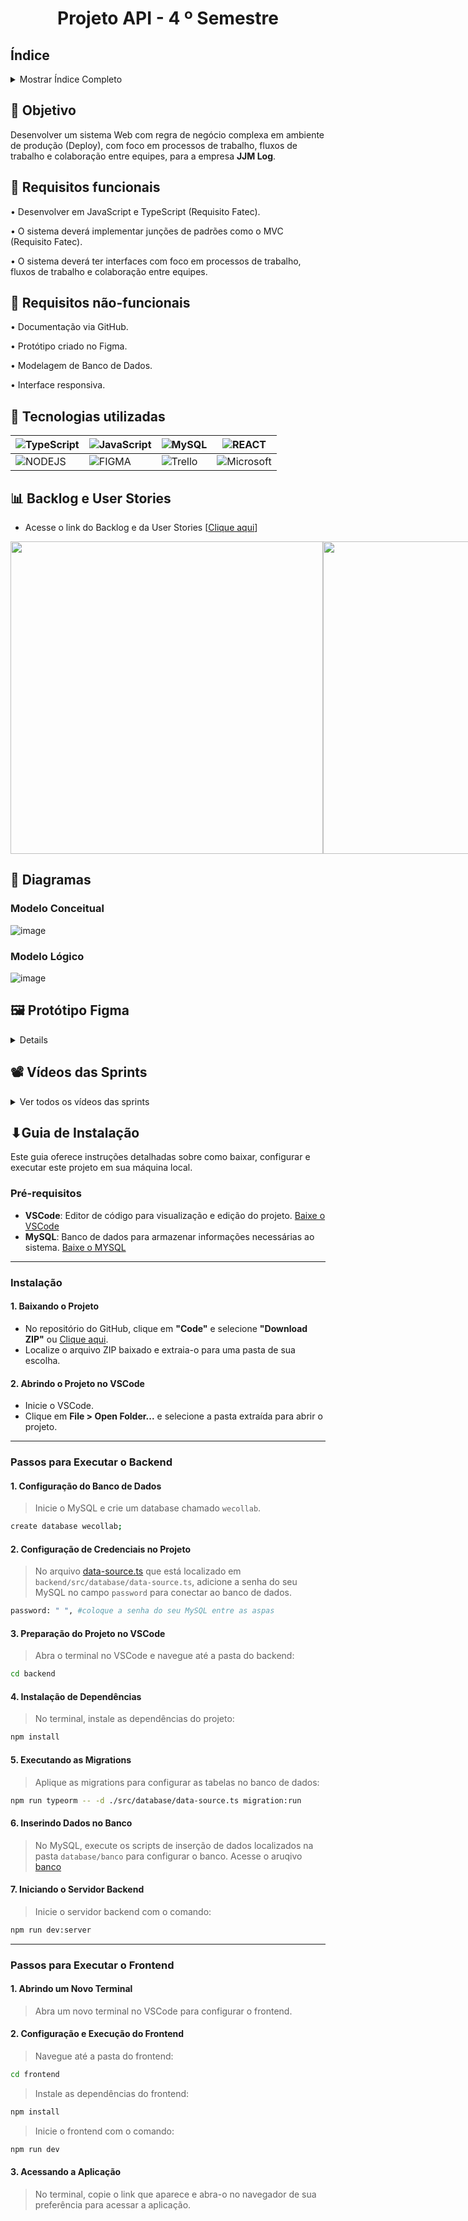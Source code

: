 <h1 align="center"> Projeto API - 4  º Semestre </h1>

## Índice
<details>
  <summary>Mostrar Índice Completo</summary>

* [Objetivo](#-objetivo)
* [Requisitos funcionais](#-requisitos-funcionais)
* [Requisitos não-funcionais](#-requisitos-não-funcionais)
* [Tecnologias Utilizadas](#-tecnologias-utilizadas)
* [Backlog e User Stories](#-backlog-e-user-stories)
* [Diagramas](#-diagramas)
* [Protótipo Figma](#-protótipo-figma)
* [Vídeos das Sprints](#️-vídeos-das-sprints)
* [Guia de Instalação](#guia-de-instalação)

</details>


## 🎯 Objetivo
Desenvolver um sistema Web com regra de negócio complexa em ambiente de produção (Deploy), com foco em processos de trabalho, fluxos de trabalho e colaboração entre equipes, para a empresa **JJM Log**.

## 📍 Requisitos funcionais
•	Desenvolver em JavaScript e TypeScript (Requisito Fatec).

•	O sistema deverá implementar junções de padrões como o MVC (Requisito Fatec).

•	O sistema deverá ter interfaces com foco em processos de trabalho, fluxos de trabalho e colaboração entre equipes.

## 📍 Requisitos não-funcionais
•	Documentação via GitHub.

•	Protótipo criado no Figma.

•	Modelagem de Banco de Dados.

•	Interface responsiva. 


## 🔧 Tecnologias utilizadas

| ![TypeScript](https://img.shields.io/badge/-TypeScript-0D1117?style=for-the-badge&logo=typescript) | ![JavaScript](https://img.shields.io/badge/-JavaScript-0D1117?style=for-the-badge&logo=javascript) | ![MySQL](https://img.shields.io/badge/-MySQL-0D1117?style=for-the-badge&logo=mysql) | ![REACT](https://img.shields.io/badge/React-0D1117?style=for-the-badge&logo=react) |
| --- | --- | --- | --- |
| ![NODEJS](https://img.shields.io/badge/NodeJS-0D1117?style=for-the-badge&logo=javascript) | ![FIGMA](https://img.shields.io/badge/Figma-0D1117?style=for-the-badge&logo=figma) | ![Trello](https://img.shields.io/badge/Trello-0D1117?style=for-the-badge&logo=Trello) | ![Microsoft](https://img.shields.io/badge/Microsoft_Office-0D1117?style=for-the-badge&logo=microsoft-office) |


<span id="sprints">

## 📊 Backlog e User Stories

* Acesse o link do Backlog e da User Stories [[Clique aqui](https://docs.google.com/spreadsheets/d/1G1RpuldGR_GSwHeFtfj1lwCNR8tH11c9/edit?usp=sharing&ouid=116603387262938038555&rtpof=true&sd=true)]

<div style="display: flex;">
  <img src="https://github.com/user-attachments/assets/0f709c8a-b040-46d6-8b17-5d17a32ddf02" width="500"  />
  <img src="https://github.com/user-attachments/assets/cb88aeb9-6f15-42dc-8f1f-cdecaf705088" width="500" />
</div>

<span id="Diagrama de classes">
 
## 📁 Diagramas
### Modelo Conceitual
![image](https://github.com/user-attachments/assets/e662640a-980d-4403-9770-0b7c0be9a209)

### Modelo Lógico
![image](https://github.com/user-attachments/assets/816f28e9-0a20-4d14-b6ef-3354e086951a)

<span id="Vídeo">
  
 ## 🖼 Protótipo Figma

 <details>
https://www.figma.com/design/cLvxtdAwY5JHZP9VonyJeV/dashboard-(Copy)?node-id=0-1&t=DR6TnYwYdQLy0fZv-1
 </details>
  
## 📽️ Vídeos das Sprints

<details>
  <summary>Ver todos os vídeos das sprints</summary>

  ##### SPRINT 1 - Assistir ao vídeo da Sprint 1
  <div align="center">


https://github.com/user-attachments/assets/5a88baa1-954c-4877-bab0-7c3ef3dfdd97


  </div>

  ---
  
  ##### SPRINT 2 - Assistir ao vídeo da Sprint 2
  <div align="center">
   

https://github.com/user-attachments/assets/7563efdb-d8d6-45cf-85b5-071ceb0a85ca


  </div>

  ---
  
  ##### SPRINT 3 - Assistir ao vídeo da Sprint 3
  <div align="center">

https://github.com/user-attachments/assets/32db3e35-e153-484c-9ee1-89e6f6913bb0
    
  </div>

  ---
  
  ##### SPRINT 4 - O vídeo da Sprint 4 ainda não foi adicionado.
  <div align="center">
   
  </div>

</details>


## ⬇Guia de Instalação

Este guia oferece instruções detalhadas sobre como baixar, configurar e executar este projeto em sua máquina local.

### Pré-requisitos
- **VSCode**: Editor de código para visualização e edição do projeto. [Baixe o VSCode](https://code.visualstudio.com/download)
- **MySQL**: Banco de dados para armazenar informações necessárias ao sistema. [Baixe o MYSQL](https://dev.mysql.com/downloads/installer/)

---

### Instalação

#### 1. Baixando o Projeto
- No repositório do GitHub, clique em **"Code"** e selecione **"Download ZIP"** ou [Clique aqui](https://github.com/Equipe-Meta-Code/WE-COLEB-JJM-Log/archive/refs/heads/main.zip).
- Localize o arquivo ZIP baixado e extraia-o para uma pasta de sua escolha.

#### 2. Abrindo o Projeto no VSCode
- Inicie o VSCode.
- Clique em **File > Open Folder...** e selecione a pasta extraída para abrir o projeto.

---

### Passos para Executar o Backend
  
#### 1. Configuração do Banco de Dados
> Inicie o MySQL e crie um database chamado `wecollab`.
  ```bash
  create database wecollab;
  ```  

#### 2. Configuração de Credenciais no Projeto
> No arquivo [data-source.ts](./backend/src/database/data-source.ts) que está localizado em `backend/src/database/data-source.ts`, adicione a senha do seu MySQL no campo `password` para conectar ao banco de dados.
  ```bash
  password: " ", #coloque a senha do seu MySQL entre as aspas
  ```  

#### 3. Preparação do Projeto no VSCode
> Abra o terminal no VSCode e navegue até a pasta do backend:
  ```bash
  cd backend
  ```
#### 4. Instalação de Dependências
> No terminal, instale as dependências do projeto:
  ```bash
  npm install
  ```
#### 5. Executando as Migrations
> Aplique as migrations para configurar as tabelas no banco de dados:
  ```bash
  npm run typeorm -- -d ./src/database/data-source.ts migration:run
  ```
#### 6. Inserindo Dados no Banco
> No MySQL, execute os scripts de inserção de dados localizados na pasta `database/banco` para configurar o banco.
> Acesse o aruqivo [banco](./database/banco)
  
#### 7. Iniciando o Servidor Backend
> Inicie o servidor backend com o comando:
  ```bash
  npm run dev:server
  ```

---

###  Passos para Executar o Frontend
    
#### 1. Abrindo um Novo Terminal
> Abra um novo terminal no VSCode para configurar o frontend.

#### 2. Configuração e Execução do Frontend
> Navegue até a pasta do frontend:
  ```bash
  cd frontend
  ```
> Instale as dependências do frontend:
  ```bash
  npm install
  ```
> Inicie o frontend com o comando:
  ```bash
  npm run dev
  ```
#### 3. Acessando a Aplicação
> No terminal, copie o link que aparece e abra-o no navegador de sua preferência para acessar a aplicação.
